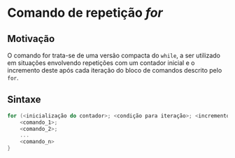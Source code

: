 # Comando de repetição *for*

## Motivação

O comando for trata-se de uma versão compacta do `while`, a ser utilizado em situações envolvendo repetições com um contador inicial e o incremento deste após cada iteração do bloco de comandos descrito pelo `for`.

## Sintaxe

```c
for (<inicialização do contador>; <condição para iteração>; <incremento ou decremento do contador>) {
    <comando_1>;
    <comando_2>;
    ...
    <comando_n>
}
```



